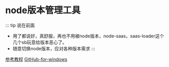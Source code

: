 # node版本管理工具

::: tip 说在前面
- 用了都说好，真舒服，再也不用被node版本，node-saas，saas-loader这个几个sb玩意给版本恶心了。
- 随意切换node版本，应对各种版本需求
:::

[参考教程](https://juejin.cn/post/6984984068924375076)
[GitHub-for-windows](https://github.com/coreybutler/nvm-windows)